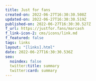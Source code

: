 ```yaml
---
title: Just for fans
created-on: 2022-06-27T16:30:30.508Z
updated-on: 2022-06-27T16:30:30.519Z
published-on: 2022-06-27T16:30:30.527Z
f_url: https://justfor.fans/marcash
f_link-icon-2: cms/icons/link.md
f_featured: false
tags: links
layout: "[links].html"
date: 2022-06-27T16:30:30.536Z
seo:
  noindex: false
  twitter:title: summary
  twitter:card: summary
---
```

